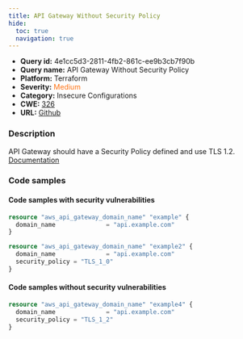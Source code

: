 ```yaml
---
title: API Gateway Without Security Policy
hide:
  toc: true
  navigation: true
---
```


<style>
  .highlight .hll {
    background-color: #ff171742;
  }
  .md-content {
    max-width: 1100px;
    margin: 0 auto;
  }
</style>

-   **Query id:** 4e1cc5d3-2811-4fb2-861c-ee9b3cb7f90b
-   **Query name:** API Gateway Without Security Policy
-   **Platform:** Terraform
-   **Severity:** <span style="color:#ff7213">Medium</span>
-   **Category:** Insecure Configurations
-   **CWE:** <a href="https://cwe.mitre.org/data/definitions/326.html" onclick="newWindowOpenerSafe(event, 'https://cwe.mitre.org/data/definitions/326.html')">326</a>
-   **URL:** [Github](https://github.com/Checkmarx/kics/tree/master/assets/queries/terraform/aws/api_gateway_without_security_policy)

### Description
API Gateway should have a Security Policy defined and use TLS 1.2.<br>
[Documentation](https://registry.terraform.io/providers/hashicorp/aws/latest/docs/resources/api_gateway_domain_name#security_policy)

### Code samples
#### Code samples with security vulnerabilities
```tf title="Positive test num. 1 - tf file" hl_lines="1"
resource "aws_api_gateway_domain_name" "example" {
  domain_name              = "api.example.com"
}

```
```tf title="Positive test num. 2 - tf file" hl_lines="3"
resource "aws_api_gateway_domain_name" "example2" {
  domain_name              = "api.example.com"
  security_policy = "TLS_1_0"
}

```


#### Code samples without security vulnerabilities
```tf title="Negative test num. 1 - tf file"
resource "aws_api_gateway_domain_name" "example4" {
  domain_name              = "api.example.com"
  security_policy = "TLS_1_2"
}

```
